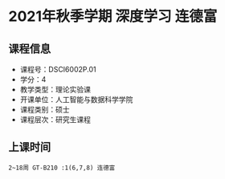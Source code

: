 # 2021年秋季学期 深度学习 连德富






## 课程信息

- 课程号：DSCI6002P.01
- 学分：4
- 教学类型：理论实验课
- 开课单位：人工智能与数据科学学院
- 课程类别：硕士
- 课程层次：研究生课程

## 上课时间

```
2~18周 GT-B210 :1(6,7,8) 连德富
```

